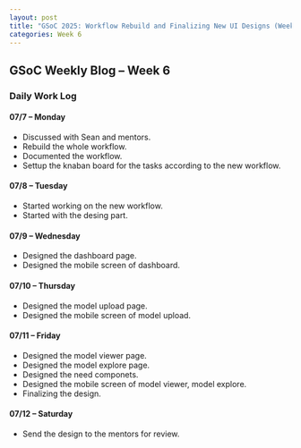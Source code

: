 ```yaml
---
layout: post
title: "GSoC 2025: Workflow Rebuild and Finalizing New UI Designs (Week 6)"
categories: Week 6
---
```


## GSoC Weekly Blog – Week 6

### Daily Work Log

#### 07/7 – Monday
- Discussed with Sean and mentors.
- Rebuild the whole workflow.
- Documented the workflow.
- Settup the knaban board for the tasks according to the new workflow.

#### 07/8 – Tuesday
- Started working on the new workflow.
- Started with the desing part.

#### 07/9 – Wednesday
- Designed the dashboard page.
- Designed the mobile screen of dashboard.

#### 07/10 – Thursday
- Designed the model upload page.
- Designed the mobile screen of model upload.

#### 07/11 – Friday
- Designed the model viewer page.
- Designed the model explore page.
- Designed the need componets.
- Designed the mobile screen of model viewer, model explore.
- Finalizing the design.

#### 07/12 – Saturday
- Send the design to the mentors for review.